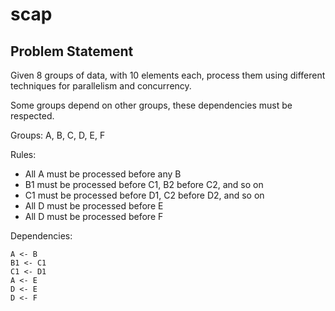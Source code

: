 # scap


## Problem Statement

Given 8 groups of data, with 10 elements each, process them using different 
techniques for parallelism and concurrency.

Some groups depend on other groups, these dependencies must be respected.

Groups: A, B, C, D, E, F

Rules:
- All A must be processed before any B
- B1 must be processed before C1, B2 before C2, and so on
- C1 must be processed before D1, C2 before D2, and so on
- All D must be processed before E
- All D must be processed before F


Dependencies: 

```
A <- B
B1 <- C1
C1 <- D1
A <- E
D <- E
D <- F
```
